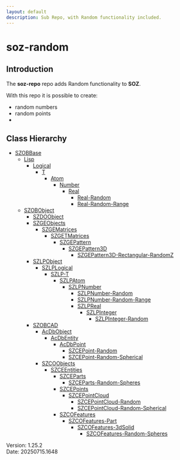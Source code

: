 ```yaml
---
layout: default
description: Sub Repo, with Random functionality included.
---
```


# soz-random

## Introduction

The **soz-repo** repo adds Random functionality to **SOZ**.

With this repo it is possible to create:

- random numbers
- random points
- 
## Class Hierarchy

- [SZOBBase](/classes/SZOBBase.html)
  - [Lisp](/classes/Lisp.html)
    - [Logical](/classes/Logical.html)
      - [T](/classes/T.html)
        - [Atom](/classes/Atom.html)
          - [Number](/classes/Number.html)
            - [Real](/classes/Real.html)
              - [Real-Random](/classes/Real-Random.html)
              - [Real-Random-Range](/classes/Real-Random-Range.html)
  - [SZOBObject](/classes/SZOBObject.html)
    - [SZDOObject](/classes/SZDOObject.html)
    - [SZGEObjects](/classes/SZGEObjects.html)
      - [SZGEMatrices](/classes/SZGEMatrices.html)
        - [SZGETMatrices](/classes/SZGETMatrices.html)
          - [SZGEPattern](/classes/SZGEPattern.html)
            - [SZGEPattern3D](/classes/SZGEPattern3D.html)
              - [SZGEPattern3D-Rectangular-RandomZ](/classes/SZGEPattern3D-Rectangular-RandomZ.html)
    - [SZLPObject](/classes/SZLPObject.html)
      - [SZLPLogical](/classes/SZLPLogical.html)
        - [SZLP-T](/classes/SZLP-T.html)
          - [SZLPAtom](/classes/SZLPAtom.html)
            - [SZLPNumber](/classes/SZLPNumber.html)
              - [SZLPNumber-Random](/classes/SZLPNumber-Random.html)
              - [SZLPNumber-Random-Range](/classes/SZLPNumber-Random-Range.html)
              - [SZLPReal](/classes/SZLPReal.html)
                - [SZLPInteger](/classes/SZLPInteger.html)
                  - [SZLPInteger-Random](/classes/SZLPInteger-Random.html)
    - [SZOBCAD](/classes/SZOBCAD.html)
      - [AcDbObject](/classes/AcDbObject.html)
        - [AcDbEntity](/classes/AcDbEntity.html)
          - [AcDbPoint](/classes/AcDbPoint.html)
            - [SZCEPoint-Random](/classes/SZCEPoint-Random.html)
            - [SZCEPoint-Random-Spherical](/classes/SZCEPoint-Random-Spherical.html)
      - [SZCOObjects](/classes/SZCOObjects.html)
        - [SZCEEntities](/classes/SZCEEntities.html)
          - [SZCEParts](/classes/SZCEParts.html)
            - [SZCEParts-Random-Spheres](/classes/SZCEParts-Random-Spheres.html)
          - [SZCEPoints](/classes/SZCEPoints.html)
            - [SZCEPointCloud](/classes/SZCEPointCloud.html)
              - [SZCEPointCloud-Random](/classes/SZCEPointCloud-Random.html)
              - [SZCEPointCloud-Random-Spherical](/classes/SZCEPointCloud-Random-Spherical.html)
          - [SZCOFeatures](/classes/SZCOFeatures.html)
            - [SZCOFeatures-Part](/classes/SZCOFeatures-Part.html)
              - [SZCOFeatures-3dSolid](/classes/SZCOFeatures-3dSolid.html)
                - [SZCOFeatures-Random-Spheres](/classes/SZCOFeatures-Random-Spheres.html)

Version:  1.25.2
<br>
Date: 20250715.1648
